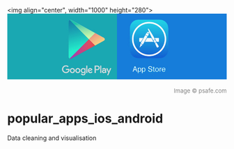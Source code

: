 <img align="center", width="1000" height="280">![Image](https://github.com/vcai01/popular_apps_ios_android/blob/master/psafe.com_header.jpg)
<div align="right"><font color=grey size=2>Image © psafe.com</font></div>


# popular_apps_ios_android
Data cleaning and visualisation
